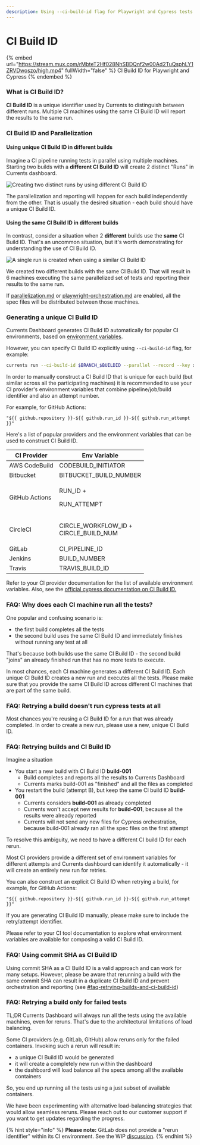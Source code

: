 ```yaml
---
description: Using --ci-build-id flag for Playwright and Cypress tests parallelization
---
```


# CI Build ID

{% embed url="https://stream.mux.com/rMbteT2Hf028NhSBDQnf2w00Ad2TuQsphLY1ZRVDwoszo/high.mp4" fullWidth="false" %}
CI Build ID for Playwright and Cypress
{% endembed %}

### What is CI Build ID?

**CI Build ID** is a unique identifier used by Currents to distinguish between different runs. Multiple CI machines using the same CI Build ID will report the results to the same run.

### CI Build ID and Parallelization

#### Using unique CI Build ID in different builds

Imagine a CI pipeline running tests in parallel using multiple machines. Starting two builds with a **different CI Build ID** will create 2 distinct "Runs" in Currents dashboard.

![Creating two distinct runs by using different CI Build ID](../.gitbook/assets/cypress-ci-build-id-different-jobs.png)

The parallelization and reporting will happen for each build independently from the other. That is usually the desired situation - each build should have a unique CI Build ID.

#### Using the same CI Build ID in different builds

In contrast, consider a situation when 2 **different** builds use the **same** CI Build ID. That's an uncommon situation, but it's worth demonstrating for understanding the use of CI Build ID.

![A single run is created when using a similar CI Build ID](../.gitbook/assets/cypress-ci-build-id-same-job.png)

We created two different builds with the same CI Build ID. That will result in 6 machines executing the same parallelized set of tests and reporting their results to the same run.



If [parallelization.md](parallelization/parallelization.md "mention") or [playwright-orchestration.md](parallelization/pw-parallelization/playwright-orchestration.md "mention") are enabled, all the spec files will be distributed between those machines.

### Generating a unique CI Build ID

Currents Dashboard generates CI Build ID automatically for popular CI environments, based on [environment variables](https://github.com/cypress-io/cypress/blob/develop/packages/server/lib/util/ci\_provider.js#L133:L133).

However, you can specify CI Build ID explicitly using `--ci-build-id` flag, for example:

```bash
currents run --ci-build-id $BRANCH_$BUILDID --parallel --record --key xxx 
```

In order to manually construct a CI Build ID that is unique for each build (but similar across all the participating machines) it is recommended to use your CI provider's environment variables that combine pipeline/job/build identifier and also an attempt number.

For example, for GitHub Actions:

```
"${{ github.repository }}-${{ github.run_id }}-${{ github.run_attempt }}"
```

Here's a list of popular providers and the environment variables that can be used to construct CI Build ID.

| CI Provider    | Env Variable                                    |
| -------------- | ----------------------------------------------- |
| AWS CodeBuild  | CODEBUILD\_INITIATOR                            |
| Bitbucket      | BITBUCKET\_BUILD\_NUMBER                        |
| GitHub Actions | <p>RUN_ID +</p><p>RUN_ATTEMPT</p>               |
| CircleCI       | <p>CIRCLE_WORKFLOW_ID +<br>CIRCLE_BUILD_NUM</p> |
| GitLab         | CI\_PIPELINE\_ID                                |
| Jenkins        | BUILD\_NUMBER                                   |
| Travis         | TRAVIS\_BUILD\_ID                               |



Refer to your CI provider documentation for the list of available environment variables. Also, see the [official cypress documentation on CI Build ID.](https://docs.cypress.io/guides/guides/parallelization#CI-Build-ID-environment-variables-by-provider)

### FAQ: Why does each CI machine run all the tests?

One popular and confusing scenario is:

* the first build completes all the tests
* the second build uses the same CI Build ID and immediately finishes without running any test at all

That's because both builds use the same CI Build ID - the second build "joins" an already finished run that has no more tests to execute.

In most chances, each CI machine generates a different CI Build ID. Each unique CI Build ID creates a new run and executes all the tests. Please make sure that you provide the same CI Build ID across different  CI machines that are part of the same build.

### FAQ: Retrying a build doesn't run cypress tests at all

Most chances you're reusing a CI Build ID for a run that was already completed. In order to create a new run, please use a new, unique CI Build ID.

### FAQ: Retrying builds and CI Build ID

Imagine a situation

* You start a new build with CI Build ID **build-001**
  * Build completes and reports all the results to Currents Dashboard
  * Currents marks build-001 as "finished" and all the files as completed
* You restart the build (attempt B), but keep the same CI build ID **build-001**
  * Currents considers **build-001** as already completed
  * Currents won't accept new results for **build-001**, because all the results were already reported&#x20;
  * Currents will not send any new files for Cypress orchestration, because build-001 already ran all the spec files on the first attempt

To resolve this ambiguity, we need to have a different CI build ID for each rerun.

Most CI providers provide a different set of environment variables for different attempts and  Currents dashboard can identify it automatically - it will create an entirely new run for retries.

You can also construct an explicit CI Build ID when retrying a build, for example, for GitHub Actions:

```
"${{ github.repository }}-${{ github.run_id }}-${{ github.run_attempt }}"
```

If you are generating CI Build ID manually, please make sure to include the retry/attempt identifier.&#x20;

Please refer to your CI tool documentation to explore what environment variables are available for composing a valid CI Build ID.

### FAQ: Using commit SHA as CI Build ID

Using commit SHA as a CI Build ID is a valid approach and can work for many setups. However, please be aware that rerunning a build with the same commit SHA can result in a duplicate CI Build ID and prevent orchestration and reporting (see [#faq-retrying-builds-and-ci-build-id](ci-build-id.md#faq-retrying-builds-and-ci-build-id "mention"))

### FAQ: Retrying a build only for failed tests

TL;DR Currents Dashboard will always run all the tests using the available machines, even for reruns. That's due to the architectural limitations of load balancing.

Some CI providers (e.g. GitLab, GitHub) allow reruns only for the failed containers. Invoking such a rerun will result in:

* a unique CI Build ID would be generated
* it will create a completely new run within the dashboard
* the dashboard will load balance all the specs among all the available containers

So, you end up running all the tests using a just subset of available containers.

We have been experimenting with alternative load-balancing strategies that would allow seamless reruns. Please reach out to our customer support if you want to get updates regarding the progress.

{% hint style="info" %}
**Please note:** GitLab does not provide a "rerun identifier" within its CI environment. See the WIP [discussion](https://gitlab.com/gitlab-org/gitlab/-/issues/195618#note\_1139938057).
{% endhint %}
